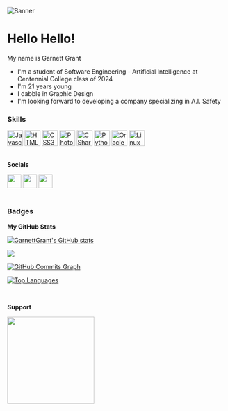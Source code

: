 ![Banner](https://user-images.githubusercontent.com/82240898/164141634-eb0506ea-4da1-425e-a5d4-91b00d3ba7af.png)

<h1> Hello Hello! </h1>
<p>My name is Garnett Grant</p>
<ul>
  <li>I'm a student of Software Engineering - Artificial Intelligence at Centennial College class of 2024</li>
  <li>I'm 21 years young</li>
  <li>I dabble in Graphic Design</li>
  <li>I'm looking forward to developing a company specializing in A.I. Safety</li>
</ul>


### Skills<p align="left">
  <a href="https://developer.mozilla.org/en-US/docs/Web/JavaScript" target="_blank" rel="noreferrer"><img src="https://raw.githubusercontent.com/danielcranney/readme-generator/main/public/icons/skills/javascript-colored.svg" width="36" height="36" alt="Javascript" /></a>
  <a href="https://developer.mozilla.org/en-US/docs/Glossary/HTML5" target="_blank" rel="noreferrer"><img src="https://raw.githubusercontent.com/danielcranney/readme-generator/main/public/icons/skills/html5-colored.svg" width="36" height="36" alt="HTML5" /></a>
  <a href="https://www.w3.org/TR/CSS/#css" target="_blank" rel="noreferrer"><img src="https://raw.githubusercontent.com/danielcranney/readme-generator/main/public/icons/skills/css3-colored.svg" width="36" height="36" alt="CSS3" /></a>
  <a href="https://www.adobe.com/uk/products/photoshop.html" target="_blank" rel="noreferrer"><img src="https://cdn.jsdelivr.net/gh/devicons/devicon/icons/photoshop/photoshop-plain.svg" width="36" height="36" alt="Photoshop" /></a>
  <a href="https://docs.microsoft.com/en-us/dotnet/csharp/" target="_blank" rel="noreferrer"><img src="https://camo.githubusercontent.com/8d56e87edf99e89bfc457cd62462e0b7aae19e6b197b1df5c542d474d8d76f81/68747470733a2f2f646576656c6f7065722e6665646f726170726f6a6563742e6f72672f7374617469632f6c6f676f2f6373686172702e706e67" width="36" height="36" alt="CSharp" /></a>
<a href="https://docs.python.org/3/" target="_blank" rel="noreferrer"><img src="https://camo.githubusercontent.com/9f7002fa85f5bc686e82076e686b18b1b56835800059e455b9f913a091d9083c/687474703a2f2f75706c6f61642e77696b696d656469612e6f72672f77696b6970656469612f636f6d6d6f6e732f7468756d622f632f63332f507974686f6e2d6c6f676f2d6e6f746578742e7376672f3230303070782d507974686f6e2d6c6f676f2d6e6f746578742e7376672e706e67" width="36" height="36" alt="Python" /></a>
<a href="https://docs.oracle.com/cd/B19306_01/server.102/b14200/toc.htm" target="_blank" rel="noreferrer"><img src="https://upload.wikimedia.org/wikipedia/en/thumb/6/68/Oracle_SQL_Developer_logo.svg/1200px-Oracle_SQL_Developer_logo.svg.png" width="36" height="36" alt="OracleSQL" /></a>
<a href="https://docs.kernel.org/" target="_blank" rel="noreferrer"><img src="https://www.whitesourcesoftware.com/wp-content/uploads/2016/12/linux.png" width="36" height="36" alt="Linux" /></a>


</p>
<br />
<b>Socials</b>
<p align="left">

<a href="https://www.github.com/GarnettGrant" target="_blank" rel="noreferrer"><img src="https://raw.githubusercontent.com/danielcranney/readme-generator/main/public/icons/socials/github.svg" width="32" height="32" /></a> <a href="https://www.linkedin.com/in/garnettagrant" target="_blank" rel="noreferrer"><img src="https://raw.githubusercontent.com/danielcranney/readme-generator/main/public/icons/socials/linkedin.svg" width="32" height="32" /></a> <a href="https://www.twitch.tv/GarnettAGrant" target="_blank" rel="noreferrer"><img src="https://raw.githubusercontent.com/danielcranney/readme-generator/main/public/icons/socials/twitch.svg" width="32" height="32" /></a><br /><br />
### Badges

<b>My GitHub Stats</b>

<a href="http://www.github.com/GarnettGrant"><img src="https://github-readme-stats.vercel.app/api?username=GarnettGrant&show_icons=true&hide=&count_private=true&title_color=3382ed&text_color=ffffff&icon_color=3382ed&bg_color=1c1917&hide_border=true&show_icons=true" alt="GarnettGrant's GitHub stats" /></a>

<a href="http://www.github.com/GarnettGrant"><img src="https://github-readme-streak-stats.herokuapp.com/?user=GarnettGrant&stroke=ffffff&background=1c1917&ring=3382ed&fire=3382ed&currStreakNum=ffffff&currStreakLabel=3382ed&sideNums=ffffff&sideLabels=ffffff&dates=ffffff&hide_border=true" /></a>

<a href="http://www.github.com/GarnettGrant"><img src="https://activity-graph.herokuapp.com/graph?username=GarnettGrant&bg_color=1c1917&color=ffffff&line=3382ed&point=ffffff&area_color=1c1917&area=true&hide_border=true&custom_title=GitHub%20Commits%20Graph" alt="GitHub Commits Graph" /></a>

<a href="https://github.com/GarnettGrant" align="left"><img src="https://github-readme-stats.vercel.app/api/top-langs/?username=GarnettGrant&langs_count=10&title_color=3382ed&text_color=ffffff&icon_color=3382ed&bg_color=1c1917&hide_border=true&locale=en&custom_title=Top%20%Languages" alt="Top Languages" /></a>
  
<br />
  
<b> Support</b>
<p align="left">
<a align="left" href="https://www.buymeacoffee.com/diliGentt"><img src="https://cdn.buymeacoffee.com/buttons/v2/default-yellow.png" width="200" /></a>
</p>
